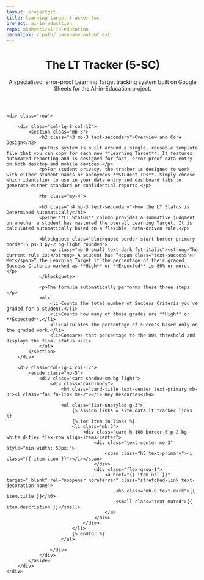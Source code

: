 ```yaml
---
layout: projectgit
title: learning-target-tracker-5sc
project: ai-in-education
repo: mkahveci/ai-in-education
permalink: /:path/:basename:output_ext
---
```


<div class="container my-5">
    <header class="mb-5 border-bottom pb-3">
        <h1 class="display-4 text-primary">The LT Tracker (5-SC)</h1>
        <p class="lead">A specialized, error-proof Learning Target tracking system built on Google Sheets for the AI-in-Education project.</p>
    </header>

    <div class="row">
        
        <div class="col-lg-8 col-12">
            <section class="mb-5">
                <h2 class="h3 mb-3 text-secondary">Overview and Core Design</h2>
                <p>This system is built around a single, reusable template file that you can copy for each new **Learning Target**. It features automated reporting and is designed for fast, error-proof data entry on both desktop and mobile devices.</p>
                <p>For student privacy, the tracker is designed to work with either student names or anonymous **Student IDs**. Simply choose which identifier to use in your data entry and dashboard tabs to generate either standard or confidential reports.</p>
                
                <hr class="my-4">

                <h3 class="h4 mb-3 text-secondary">How the LT Status is Determined Automatically</h3>
                <p>The **LT Status** column provides a summative judgment on whether a student has mastered the overall Learning Target. It is calculated automatically based on a flexible, data-driven rule.</p>
                
                <blockquote class="blockquote border-start border-primary border-5 ps-3 py-2 bg-light rounded">
                    <p class="mb-0 small text-dark fst-italic"><strong>The current rule is:</strong> A student has “<span class="text-success">✅ Met</span>” the Learning Target if the percentage of their graded Success Criteria marked as **High** or **Expected** is 80% or more.</p>
                </blockquote>

                <p>The formula automatically performs these three steps:</p>
                <ol>
                    <li>Counts the total number of Success Criteria you’ve graded for a student.</li>
                    <li>Counts how many of those grades are **High** or **Expected**.</li>
                    <li>Calculates the percentage of success based only on the graded work.</li>
                    <li>Compares that percentage to the 80% threshold and displays the final status.</li>
                </ol>
            </section>
        </div>

        <div class="col-lg-4 col-12">
            <aside class="mb-5">
                <div class="card shadow-sm bg-light">
                    <div class="card-body">
                        <h4 class="card-title text-center text-primary mb-3"><i class="fas fa-link me-2"></i> Key Resources</h4>
                        
                        <ul class="list-unstyled g-3">
                            {% assign links = site.data.lt_tracker_links %}
                            {% for item in links %}
                            <li class="mb-3">
                                <div class="card h-100 border-0 p-2 bg-white d-flex flex-row align-items-center">
                                    <div class="text-center me-3" style="min-width: 50px;">
                                        <span class="h5 text-primary"><i class="{{ item.icon }}"></i></span>
                                    </div>
                                    <div class="flex-grow-1">
                                        <a href="{{ item.url }}" target="_blank" rel="noopener noreferrer" class="stretched-link text-decoration-none">
                                            <h6 class="mb-0 text-dark">{{ item.title }}</h6>
                                            <small class="text-muted">{{ item.description }}</small>
                                        </a>
                                    </div>
                                </div>
                            </li>
                            {% endfor %}
                        </ul>

                    </div>
                </div>
            </aside>
        </div>
    </div>
</div>